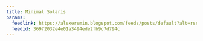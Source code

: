 ```yaml
---
title: Minimal Solaris
params:
  feedlink: https://alexeremin.blogspot.com/feeds/posts/default?alt=rss
  feedid: 36972032e4e01a3494ede2fb9c7d794c
---
```

